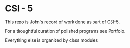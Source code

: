 # CSI - 5

This repo is John's record of work done as part of CSI-5.

For a thoughtful curation of polished programs see Portfoio.

Everything else is organized by class modules
